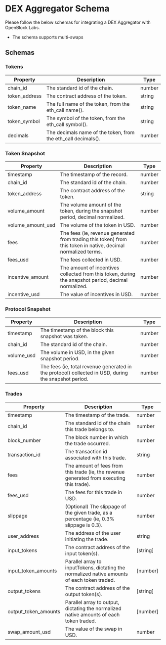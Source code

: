 # DEX Aggregator Schema

Please follow the below schemas for integrating a DEX Aggregator with OpenBlock Labs.
- The schema supports multi-swaps

## Schemas

### Tokens
| Property      | Description                                             | Type   |
|---------------|---------------------------------------------------------|--------|
| chain_id      | The standard id of the chain.                           | number |
| token_address | The contract address of the token.                      | string |
| token_name    | The full name of the token, from the eth_call name().   | string |
| token_symbol  | The symbol of the token, from the eth_call symbol().    | string |
| decimals      | The decimals name of the token, from the eth_call decimals().| number |

### Token Snapshot
| Property        | Description                                                      | Type   |
|-----------------|------------------------------------------------------------------|--------|
| timestamp       | The timestamp of the record.                                     | number |
| chain_id        | The standard id of the chain.                                    | number |
| token_address   | The contract address of the token.                               | string |
| volume_amount   | The volume amount of the token, during the snapshot period, decimal normalized. | number |
| volume_amount_usd | The volume of the token in USD.                                  | number |
| fees            | The fees (ie, revenue generated from trading this token) from this token in native, decimal normalized terms. | number |
| fees_usd         | The fees collected in USD.                                       | number |
| incentive_amount | The amount of incentives collected from this token, during the snapshot period, decimal normalized. | number |
| incentive_usd    | The value of incentives in USD.                                  | number |

### Protocol Snapshot
| Property      | Description                                                           | Type   |
|---------------|-----------------------------------------------------------------------|--------|
| timestamp     | The timestamp of the block this snapshot was taken.                   | number |
| chain_id      | The standard id of the chain.                                         | number |
| volume_usd    | The volume in USD, in the given snapshot period.                      | number |
| fees_usd      | The fees (ie, total revenue generated in the protocol) collected in USD, during the snapshot period. | number |

### Trades
| Property           | Description                                                                 | Type    |
|--------------------|-----------------------------------------------------------------------------|---------|
| timestamp          | The timestamp of the trade.                                                 | number  |
| chain_id           | The standard id of the chain this trade belongs to.                         | number  |
| block_number       | The block number in which the trade occurred.                               | number  |
| transaction_id     | The transaction id associated with this trade.                              | string  |
| fees               | The amount of fees from this trade (ie, the revenue generated from executing this trade). | number  |
| fees_usd           | The fees for this trade in USD.                                             | number  |
| slippage           | (Optional) The slippage of the given trade, as a percentage (ie, 0.3% slippage is 0.3). | number  |
| user_address       | The address of the user initiating the trade.                               | string  |
| input_tokens       | The contract address of the input token(s).                                 | [string]|
| input_token_amounts  | Parallel array to inputTokens, dictating the normalized native amounts of each token traded. | [number]|
| output_tokens      | The contract address of the output token(s).                                | [string]|
| output_token_amounts | Parallel array to output, dictating the normalized native amounts of each token traded. | [number]|
| swap_amount_usd    | The value of the swap in USD.                                               | number  |
